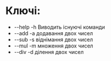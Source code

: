 # Ключі:
- --help -h
    Виводить існуючі команди 
- --add -a
    додавання двох чисел
- --sub -s
    віднімання двох чисел
- --mul -m
    множення двох чисел
- --div -d
    ділення двох чисел
